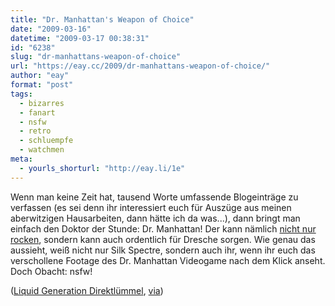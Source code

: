 ```yaml
---
title: "Dr. Manhattan's Weapon of Choice"
date: "2009-03-16"
datetime: "2009-03-17 00:38:31"
id: "6238"
slug: "dr-manhattans-weapon-of-choice"
url: "https://eay.cc/2009/dr-manhattans-weapon-of-choice/"
author: "eay"
format: "post"
tags:
  - bizarres
  - fanart
  - nsfw
  - retro
  - schluempfe
  - watchmen
meta:
  - yourls_shorturl: "http://eay.li/1e"
---
```


Wenn man keine Zeit hat, tausend Worte umfassende Blogeinträge zu verfassen (es sei denn ihr interessiert euch für Auszüge aus meinen aberwitzigen Hausarbeiten, dann hätte ich da was...), dann bringt man einfach den Doktor der Stunde: Dr. Manhattan! Der kann nämlich [nicht nur rocken](//eay.cc/2009/dr-manhattans-rock-school/), sondern kann auch ordentlich für Dresche sorgen. Wie genau das aussieht, weiß nicht nur Silk Spectre, sondern auch ihr, wenn ihr euch das verschollene Footage des Dr. Manhattan Videogame nach dem Klick anseht. Doch Obacht: nsfw!

 ([Liquid Generation Direktlümmel](http://www.liquidgeneration.com/04b4b9b7), [via](http://www.toplessrobot.com/2009/03/this_is_why_no_one_wants_to_fight_dr_manhattan.php))
